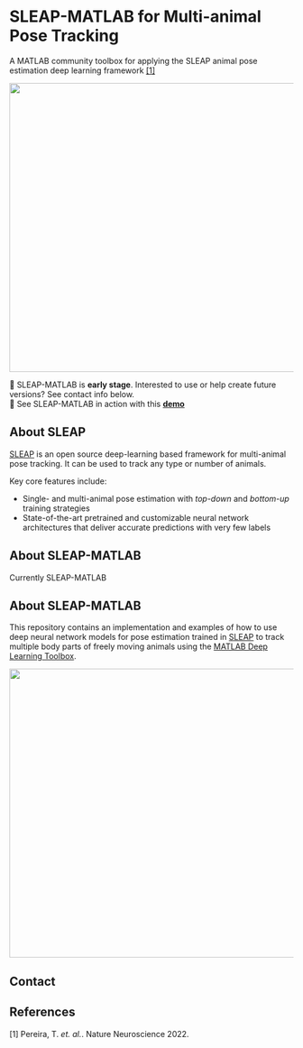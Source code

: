 # SLEAP-MATLAB for Multi-animal Pose Tracking
A MATLAB community toolbox for applying the SLEAP animal pose estimation deep learning framework [\[1\]](#references)

<img src="https://user-images.githubusercontent.com/3187454/106523005-5f7f1200-6495-11eb-87a5-2b93e251e22a.png" width="512">

🚧 SLEAP-MATLAB is **early stage**. Interested to use or help create future versions? See contact info below.  
👀 See SLEAP-MATLAB in action with this [**demo**](https://viewer.mathworks.com/?viewer=live_code&url=https%3A%2F%2Fwww.mathworks.com%2Fmatlabcentral%2Fmlc-downloads%2Fdownloads%2F85a3255c-4ff5-42ef-9c10-b441318b4322%2F501c4bc8-2509-40fc-aba0-323d33dff728%2Ffiles%2FEphysDemo.mlx&embed=web)

## About SLEAP
[SLEAP](https://sleap.ai) is an open source deep-learning based framework for multi-animal pose tracking. It can be used to track any type or number of animals. 

Key core features include: 
* Single- and multi-animal pose estimation with _top-down_ and _bottom-up_ training strategies
* State-of-the-art pretrained and customizable neural network architectures that deliver accurate predictions with very few labels

## About SLEAP-MATLAB
Currently SLEAP-MATLAB 


## About SLEAP-MATLAB



This repository contains an implementation and examples of how to use deep neural network models for pose estimation trained in [SLEAP](https://sleap.ai) to track multiple body parts of freely moving animals using the [MATLAB Deep Learning Toolbox](https://www.mathworks.com/products/deep-learning.html).

<img src="https://user-images.githubusercontent.com/3187454/106523005-5f7f1200-6495-11eb-87a5-2b93e251e22a.png" width="512">


## Contact


## References
\[1\] Pereira, T. _et. al._. Nature Neuroscience 2022.
